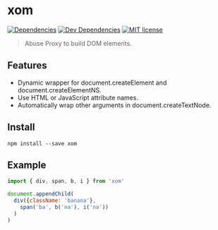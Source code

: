 # xom
[![Dependencies](https://img.shields.io/david/kroogs/xom.svg)]()
[![Dev Dependencies](https://img.shields.io/david/dev/kroogs/xom.svg)]()
[![MIT license](https://img.shields.io/npm/l/xom.svg)](https://spdx.org/licenses/MIT)

> Abuse Proxy to build DOM elements.

## Features

  - Dynamic wrapper for document.createElement and document.createElementNS.
  - Use HTML or JavaScript attribute names.
  - Automatically wrap other arguments in document.createTextNode.

## Install

  ```
  npm install --save xom
  ```

## Example

  ```javascript
  import { div, span, b, i } from 'xom'

  document.appendChild(
    div({className: 'banana'},
      span('ba', b('na'), i('na'))
    )
  )
  ```
